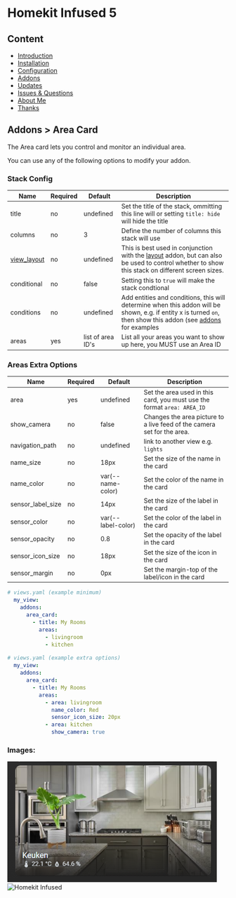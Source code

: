# Homekit Infused 5

## Content
- [Introduction](../index.md)
- [Installation](../installation.md)
- [Configuration](../configuration.md)
- [Addons](../addons.md)
- [Updates](../updates.md)
- [Issues & Questions](../issues.md)
- [About Me](../about.md)
- [Thanks](../thanks.md)

## Addons > Area Card

The Area card lets you control and monitor an individual area.

You can use any of the following options to modify your addon.

### Stack Config

| Name | Required | Default | Description |
|----------------------------------|-------------|----------------------|-----------------------------------------------------------------------------------------------------------------------------------------------------------------------------------|
| title | no | undefined | Set the title of the stack, ommitting this line will or setting `title: hide` will hide the title |
| columns | no | 3 | Define the number of columns this stack will use |
| [view_layout](layout.md#view-layout) | no | undefined | This is best used in conjunction with the [layout](layout.md#view-layout) addon, but can also be used to control whether to show this stack on different screen sizes. |
| conditional | no | false | Setting this to `true` will make the stack condtional |
| conditions | no | undefined | Add entities and conditions, this will determine when this addon will be shown, e.g. if entity x is turned `on`, then show this addon (see [addons](../addons.md) for examples |
| areas | yes | list of area ID's | List all your areas you want to show up here, you MUST use an Area ID | 

### Areas Extra Options

| Name | Required | Default | Description |
|----------------------------------|-------------|----------------------|-----------------------------------------------------------------------------------------------------------------------------------------------------------------------------------|
| area | yes | undefined | Set the area used in this card, you must use the format `area: AREA_ID` |
| show_camera | no | false | Changes the area picture to a live feed of the camera set for the area. |
| navigation_path | no | undefined | link to another view e.g. `lights` |
| name_size | no | 18px | Set the size of the name in the card |
| name_color | no | var(--name-color) | Set the color of the name in the card |
| sensor_label_size | no | 14px | Set the size of the label in the card |
| sensor_color | no | var(--label-color) | Set the color of the label in the card |
| sensor_opacity | no | 0.8 | Set the opacity of the label in the card |
| sensor_icon_size | no | 18px | Set the size of the icon in the card |
| sensor_margin | no | 0px | Set the margin-top of the label/icon in the card |


```yaml
# views.yaml (example minimum)
  my_view:
    addons:
      area_card:
        - title: My Rooms
          areas:
            - livingroom
            - kitchen
```
```yaml
# views.yaml (example extra options)
  my_view:
    addons:
      area_card:
        - title: My Rooms
          areas:
            - area: livingroom
              name_color: Red
              sensor_icon_size: 20px
            - area: kitchen
              show_camera: true
```

### Images:

![Homekit Infused](../images/hki-area-card.png)
![Homekit Infused](https://www.home-assistant.io/images/dashboards/area-card.png)